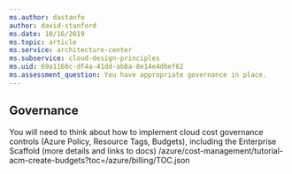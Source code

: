 ```yaml
---
ms.author: dastanfo
author: david-stanford
ms.date: 10/16/2019
ms.topic: article
ms.service: architecture-center
ms.subservice: cloud-design-principles
ms.uid: 69a1160c-df4a-41dd-ab8a-8e14e4d6ef62
ms.assessment_question: You have appropriate governance in place.
---
```

## Governance

You will need to think about how to implement cloud cost governance controls (Azure Policy, Resource Tags, Budgets), including the Enterprise Scaffold (more details and links to docs) /azure/cost-management/tutorial-acm-create-budgets?toc=/azure/billing/TOC.json
